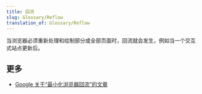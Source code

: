 ```yaml
---
title: 回流
slug: Glossary/Reflow
translation_of: Glossary/Reflow
---
```

<p>当浏览器必须重新处理和绘制部分或全部页面时，回流就会发生，例如当一个交互式站点更新后。</p>

<h2 id="更多">更多</h2>

<ul>
 <li><a href="https://developers.google.com/speed/articles/reflow">Google 关于“最小化浏览器回流”的文章 </a></li>
</ul>
